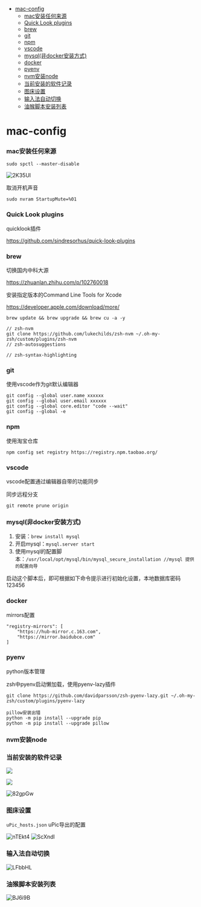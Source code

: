 - [mac-config](#mac-config)
    - [mac安装任何来源](#mac安装任何来源)
    - [Quick Look plugins](#quick-look-plugins)
    - [brew](#brew)
    - [git](#git)
    - [npm](#npm)
    - [vscode](#vscode)
    - [mysql(非docker安装方式)](#mysql非docker安装方式)
    - [docker](#docker)
    - [pyenv](#pyenv)
    - [nvm安装node](#nvm安装node)
    - [当前安装的软件记录](#当前安装的软件记录)
    - [图床设置](#图床设置)
    - [输入法自动切换](#输入法自动切换)
    - [油猴脚本安装列表](#油猴脚本安装列表)
  
# mac-config
### mac安装任何来源

`sudo spctl --master-disable`

![2K35Ul](https://gitee.com/summer19940609/pic/raw/master/uPic/2K35Ul.png)

取消开机声音
```
sudo nvram StartupMute=%01
```
### Quick Look plugins
quicklook插件

https://github.com/sindresorhus/quick-look-plugins

### brew
切换国内中科大源

https://zhuanlan.zhihu.com/p/102760018

安装指定版本的Command Line Tools for Xcode

https://developer.apple.com/download/more/

```
brew update && brew upgrade && brew cu -a -y 

// zsh-nvm
git clone https://github.com/lukechilds/zsh-nvm ~/.oh-my-zsh/custom/plugins/zsh-nvm
// zsh-autosuggestions

// zsh-syntax-highlighting
```

### git
使用vscode作为git默认编辑器
```
git config --global user.name xxxxxx  
git config --global user.email xxxxxx 
git config --global core.editor "code --wait"
git config --global -e
```

### npm
使用淘宝仓库
```
npm config set registry https://registry.npm.taobao.org/
```

### vscode
vscode配置通过编辑器自带的功能同步

同步远程分支
```
git remote prune origin
```
### mysql(非docker安装方式)
1. 安装：```brew install mysql```
2. 开启mysql：```mysql.server start```
3. 使用mysql的配置脚本：```/usr/local/opt/mysql/bin/mysql_secure_installation //mysql 提供的配置向导```

启动这个脚本后，即可根据如下命令提示进行初始化设置，本地数据库密码123456

### docker
mirrors配置
```
"registry-mirrors": [
    "https://hub-mirror.c.163.com",
    "https://mirror.baidubce.com"
]
 ```

### pyenv
python版本管理

zsh中pyenv启动懒加载，使用pyenv-lazy插件

`git clone https://github.com/davidparsson/zsh-pyenv-lazy.git ~/.oh-my-zsh/custom/plugins/pyenv-lazy`

```
pillow安装出错
python -m pip install --upgrade pip
python -m pip install --upgrade pillow
```
### nvm安装node

### 当前安装的软件记录
![](https://cdn.jsdelivr.net/gh/summer19940609/picture-repo/blog/20210116125851.png)

![](https://cdn.jsdelivr.net/gh/summer19940609/picture-repo/blog/20210116130023.png)

![82gpGw](https://gitee.com/summer19940609/pic/raw/master/uPic/82gpGw.png)

### 图床设置
`uPic_hosts.json`    uPic导出的配置

![nTEkt4](https://gitee.com/summer19940609/pic/raw/master/uPic/nTEkt4.png)
![ScXndl](https://gitee.com/summer19940609/pic/raw/master/uPic/ScXndl.png)

### 输入法自动切换

![LFbbHL](https://gitee.com/summer19940609/pic/raw/master/uPic/LFbbHL.png)

### 油猴脚本安装列表
![BJ6i9B](https://gitee.com/summer19940609/pic/raw/master/uPic/BJ6i9B.png)
